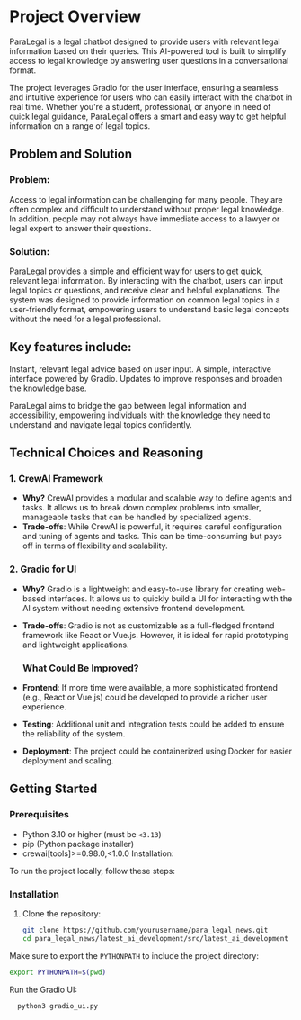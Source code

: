 # **Project Overview**

ParaLegal is a legal chatbot designed to provide users with relevant legal information based on their queries. This AI-powered tool is built to simplify access to legal knowledge by answering user questions in a conversational format.

The project leverages Gradio for the user interface, ensuring a seamless and intuitive experience for users who can easily interact with the chatbot in real time. Whether you're a student, professional, or anyone in need of quick legal guidance, ParaLegal offers a smart and easy way to get helpful information on a range of legal topics.

## Problem and Solution
### Problem:
Access to legal information can be challenging for many people. They are often complex and difficult to understand without proper legal knowledge. In addition, people may not always have immediate access to a lawyer or legal expert to answer their questions.

### Solution:
ParaLegal provides a simple and efficient way for users to get quick, relevant legal information. By interacting with the chatbot, users can input legal topics or questions, and receive clear and helpful explanations. The system was designed to provide information on common legal topics in a user-friendly format, empowering users to understand basic legal concepts without the need for a legal professional.

## Key features include:
Instant, relevant legal advice based on user input.
A simple, interactive interface powered by Gradio.
Updates to improve responses and broaden the knowledge base.

ParaLegal aims to bridge the gap between legal information and accessibility, empowering individuals with the knowledge they need to understand and navigate legal topics confidently.

## **Technical Choices and Reasoning**

### **1. CrewAI Framework**
- **Why?** CrewAI provides a modular and scalable way to define agents and tasks. It allows us to break down complex problems into smaller, manageable tasks that can be handled by specialized agents.
- **Trade-offs**: While CrewAI is powerful, it requires careful configuration and tuning of agents and tasks. This can be time-consuming but pays off in terms of flexibility and scalability.

### **2. Gradio for UI**
- **Why?** Gradio is a lightweight and easy-to-use library for creating web-based interfaces. It allows us to quickly build a UI for interacting with the AI system without needing extensive frontend development.
- **Trade-offs**: Gradio is not as customizable as a full-fledged frontend framework like React or Vue.js. However, it is ideal for rapid prototyping and lightweight applications.

  ### **What Could Be Improved?**
- **Frontend**: If more time were available, a more sophisticated frontend (e.g., React or Vue.js) could be developed to provide a richer user experience.
- **Testing**: Additional unit and integration tests could be added to ensure the reliability of the system.
- **Deployment**: The project could be containerized using Docker for easier deployment and scaling.


## **Getting Started**

### **Prerequisites**
-  Python 3.10 or higher (must be `<3.13`)
- pip (Python package installer)
- crewai[tools]>=0.98.0,<1.0.0
Installation:

To run the project locally, follow these steps:


### **Installation**

1. Clone the repository:
   ```bash
   git clone https://github.com/yourusername/para_legal_news.git
   cd para_legal_news/latest_ai_development/src/latest_ai_development

Make sure to export the `PYTHONPATH` to include the project directory:
  
  ```bash
  export PYTHONPATH=$(pwd)
  ```

Run the Gradio UI:
  ```bash
    python3 gradio_ui.py
  ```

